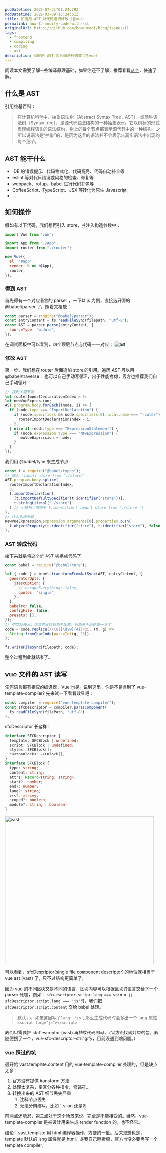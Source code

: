 ```yaml
---
pubDatetime: 2020-07-31T01:24:29Z
modDatetime: 2022-03-09T15:24:51Z
title: 如何用 AST 对代码进行修改（含vue）
permalink: how-to-modify-code-with-ast
originalUrl: https://github.com/bowencool/blog/issues/11
tags:
  - frontend
  - compiling
  - coding
  - ast
description: 如何用 AST 对代码进行修改（含vue）
---
```


阅读本文需要了解一些编译原理基础，如果你还不了解，推荐看看[这个](https://github.com/jamiebuilds/the-super-tiny-compiler)，快速了解。

## 什么是 AST

引用维基百科：

> 在计算机科学中，抽象语法树（Abstract Syntax Tree，AST），或简称语法树（Syntax tree），是源代码语法结构的一种抽象表示。它以树状的形式表现编程语言的语法结构，树上的每个节点都表示源代码中的一种结构。之所以说语法是“抽象”的，是因为这里的语法并不会表示出真实语法中出现的每个细节。

## AST 能干什么

- IDE 的错误提示、代码格式化、代码高亮、代码自动补全等
- eslint 等对代码错误或风格的检查、修复等
- webpack、rollup、babel 进行代码打包等
- CoffeeScript、TypeScript、JSX 等转化为原生 Javascript
- ...

## 如何操作

假如有以下代码，我们想再引入 store，并注入构造参数中：

```js
import Vue from "vue";

import App from "./App";
import router from "./router";

new Vue({
  el: "#app",
  render: h => h(App),
  router,
});
```

### 得到 AST

首先得有一个对应语言的 parser ，一下以 js 为例，直接选开源的 @babel/parser 了，照着文档敲：

```js
const parser = require("@babel/parser");
const entryContent = fs.readFileSync(filepath, "utf-8");
const AST = parser.parse(entryContent, {
  sourceType: "module",
});
```

在调试面板中可以看到，四个顶层节点与代码一一对应：
![ast](https://user-images.githubusercontent.com/20217146/89251386-790be200-d649-11ea-818e-cd72b5b4ee35.png)

### 修改 AST

第一步，我们想在 router 后面追加 store 的引用。遍历 AST 可以用 @babel/traverse ，也可以自己手动写循环，出于性能考虑，官方也推荐我们自己手动循环：

```js
// 找到关键节点
let routerImportDeclarationIndex = 0;
let newVueExpression;
AST.program.body.forEach((node, i) => {
  if (node.type === "ImportDeclaration") {
    if (node.specifiers && node.specifiers[0].local.name === "router") {
      routerImportDeclarationIndex = i;
    }
  } else if (node.type === "ExpressionStatement") {
    if (node.expression.type === "NewExpression") {
      newVueExpression = node;
    }
  }
});
```

我们用 @babel/type 来生成节点

```js
const t = require("@babel/types");
// 插入 `import store from './store'`
AST.program.body.splice(
  routerImportDeclarationIndex,
  0,
  t.importDeclaration(
    [t.importDefaultSpecifier(t.identifier("store"))],
    t.stringLiteral("./store")
  ) // 小技巧：等同于 t.identifier(`import store from './store'`)
);
// 注入构造参数
newVueExpression.expression.arguments[0].properties.push(
  t.objectProperty(t.identifier("store"), t.identifier("store"), false, true)
);
```

### AST 转成代码

接下来就是将这个新 AST 转换成代码了：

```js
const babel = require("@babel/core");

let { code } = babel.transformFromAstSync(AST, entryContent, {
  generatorOpts: {
    jsescOption: {
      // escapeEverything: false,
      quotes: "single",
    },
  },
  babelrc: false,
  configFile: false,
  presets: [],
});
// 中文反转义，选项里没找到相关配置，只能先手动处理一下了
code = code.replace(/\\u([\d\w]{4})/gi, (m, g) =>
  String.fromCharCode(parseInt(g, 16))
);

fs.writeFileSync(filepath, code);
```

整个过程到此就结束了。

## vue 文件的 AST 读写

任何语言都有相应的编译器，Vue 也是。说到这里，你是不是想到了 vue-template-compiler? 先来试一下看看效果吧：

```js
const compiler = require("vue-template-compiler");
const sfcDescriptor = compiler.parseComponent(
  fs.readFileSync(filePath, "utf-8")
);
```

sfcDescriptor 长这样：

```ts
interface SFCDescriptor {
  template: SFCBlock | undefined;
  script: SFCBlock | undefined;
  styles: SFCBlock[];
  customBlocks: SFCBlock[];
}
interface SFCBlock {
  type: string;
  content: string;
  attrs: Record<string, string>;
  start?: number;
  end?: number;
  lang?: string;
  src?: string;
  scoped?: boolean;
  module?: string | boolean;
}
```

<img width="480" alt="vast" src="https://user-images.githubusercontent.com/20217146/89251352-61ccf480-d649-11ea-8731-d57814b8666a.png">

可以看到，sfcDescriptor(single file component descriptor) 的地位就相当于 vue ast (vast) 了，只不过结构更简单了。

因为 vue 的不同区块又是不同的语言，区块内容可以根据区块的语言交给下一个 parser 处理，例如：
`sfcDescriptor.script.lang === void 0 || sfcDescriptor.script.lang === 'js'`时，我们把 `sfcDescriptor.script.content` 交给 babel 处理。

> 默认 js，如果这里写了`lang: 'js'`, 那么生成代码时会多出一个 lang 属性`<script lang="js"></script>`

我们只需要把 sfcDescriptor (vast) 再转成代码即可。（官方没找到对应的包，我随便搜了一个，vue-sfc-descriptor-stringify，目前没遇到啥问题。）

### vue 踩过的坑

最开始 vast.template.content 用的 vue-template-compiler 处理的，但是缺点太多：

1. 官方没有提供 transform 方法
2. 处理太复杂，要区分各种指令、修饰符...
3. 转换出来的 AST 细节丢失严重
   1. 注释节点丢失
   2. 无法分辨缩写，比如：v-on 还是@

前两点还能忍，第三点对于这个场景来说，完全是不能接受的。当然，vue-template-compiler 是被设计用来生成 render function 的，也不怪它。

结论：vast.template 用 html 编译器操作，方便的一批。后来想想也是，template 默认的 lang 属性就是 html，是我自己瞎折腾，官方也没必要再写一个 template compiler。
